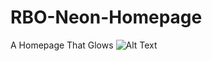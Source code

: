# RBO-Neon-Homepage
A Homepage That Glows
![Alt Text](https://github.com/ujjwalbe/RBO-Neon-Homepage/blob/master/preview.png "preview")
